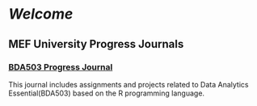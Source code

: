 # *Welcome*

## MEF University Progress Journals
### [BDA503 Progress Journal](https://pjournal.github.io/mef04-baykano/)
This journal includes assignments and projects related to Data Analytics Essential(BDA503) based on the R programming language.
